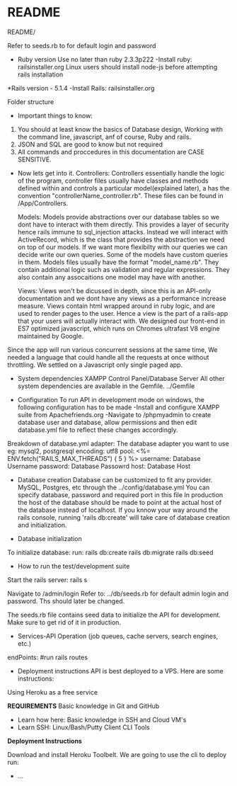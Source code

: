 # README

README/

Refer to seeds.rb to for default login and password


* Ruby version
 Use no later than ruby 2.3.3p222
 -Install ruby: railsinstaller.org
  Linux users should install node-js before attempting rails installation
 
*Rails version - 5.1.4
  -Install Rails: railsinstaller.org

Folder structure 
 * Important things to know:
  1. You should at least know the basics of Database design, Working with the command line, javascript, anf of course, Ruby and rails.
  2. JSON and SQL are good to know but not required
  3. All commands and proccedures in this documentation are CASE SENSITIVE.

 * Now lets get into it.
    Controllers: Controllers essentially handle the logic of the program, controller files usually have classes and methods defined within and controls a particular model(explained later), a has the convention "controllerName_controller.rb". These files can be found in /App/Controllers.

    Models: Models provide abstractions over our database tables so we dont have to interact with them directly. This provides a layer of security hence rails immune to sql_injection attacks.
    Instead we will interact with ActiveRecord, which is the class that provides the abstraction we need on top of our models. If we want more flexibilty with our queries we can decide write our own queries. Some of the models have custom queries in them.
    Models files usually have the format  "model_name.rb". They contain additional logic such as validation and regular expressions. They also contain any assocaitions one model may have with another. 

    Views: Views won't be dicussed in depth, since this is an API-only documentation and we dont have any views as a performance increase measure. Views contain html wrapped around in ruby logic, and are used to render pages to the user. Hence a view is the part of a rails-app that your users will actually interact with. We designed our front-end in ES7 optimized javascript, which runs on Chromes ultrafast V8 engine maintained by Google. 
    
    
Since the app will run various concurrent sessions at the same time, We needed a language that could handle all the requests at once without throttling. We settled on a Javascript only single paged app.





* System dependencies
XAMPP Control Panel/Database Server
All other system dependencies are available in the Gemfile. ../Gemfile

* Configuration
To run API in development mode on windows, the following configuration has to be made
-Install and configure XAMPP suite from Apachefriends.org
-Navigate to /phpmyadmin to create database user and database, allow permissions and then edit database.yml file to reflect these changes accordingly.

Breakdown of database.yml
  adapter: The database adapter you want to use eg: mysql2, postgresql
  encoding: utf8
  pool: <%= ENV.fetch("RAILS_MAX_THREADS") { 5 } %>
  username: Database Username
  password: Database Passowrd
  host: Database Host

* Database creation
Database can be customized to fit any provider. MySQL, Postgres, etc through the ../config/database.yml
    You can specify database, password and required port in this file
    In production the host of the database should be made to point at the actual host of the database instead of localhost.
    If you knnow your way around the rails console, running 'rails db:create' will take care of database creation and initialization.

* Database initialization

To initialize database:
    run:
    rails db:create
    rails db:migrate
    rails db:seed

* How to run the test/development suite

Start the rails server: 
rails s

Navigate to /admin/login
Refer to: ../db/seeds.rb for default admin login and password.
    Ths should later be changed.

The seeds.rb file contains seed data to initialize the API for development. Make sure to get rid of it in production.





* Services-API Operation (job queues, cache servers, search engines, etc.)

endPoints:
#run
rails routes




* Deployment instructions
API is best deployed to a VPS.
Here are some instructions:

Using Heroku as a free service

**REQUIREMENTS**
Basic knowledge in Git and GitHub
- Learn how here: 
Basic knowledge in SSH and Cloud VM's 
- Learn SSH: 
Linux/Bash/Putty Client CLI Tools





**Deployment Instructions**

Download and install Heroku Toolbelt. We are going to use the cli to deploy 
run:





* ...
